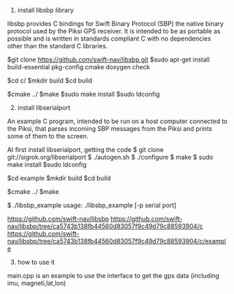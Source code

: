1. install libsbp library

libsbp provides C bindings for Swift Binary Protocol (SBP)
the native binary protocol used by the Piksi GPS receiver. It is intended to be as portable as possible and is written in standards compliant C with no dependencies other than the standard C libraries.

$git clone https://github.com/swift-nav/libsbp.git
$sudo apt-get install build-essential pkg-config cmake doxygen check

$cd c/
$mkdir build
$cd build

$cmake ../
$make
$sudo make install
$sudo ldconfig

2. install libserialport

An example C program, intended to be run on a host computer connected to the Piksi, that parses incoming SBP messages from the Piksi and prints some of them to the screen.

At  first install libserialport, getting the code
$ git clone git://sigrok.org/libserialport
$ ./autogen.sh
$ ./configure
$ make
$ sudo make install
$sudo ldconfig

$cd example
$mkdir build
$cd build

$cmake ../
$make

$ ./libsbp_example
usage: ./libsbp_example [-p serial port]

https://github.com/swift-nav/libsbp
https://github.com/swift-nav/libsbp/tree/ca5743b138fb44560d83057f9c49d79c88593904/c
https://github.com/swift-nav/libsbp/tree/ca5743b138fb44560d83057f9c49d79c88593904/c/example

3. how to use it 

main.cpp is an example to use the interface to get the gps data (including imu, magneti,lat,lon)


